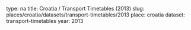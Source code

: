 type: na
title: Croatia / Transport Timetables (2013)
slug: places/croatia/datasets/transport-timetables/2013
place: croatia
dataset: transport-timetables
year: 2013

